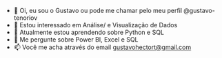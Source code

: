- 👋 Oi, eu sou o Gustavo ou pode me chamar pelo meu perfil @gustavo-tenoriov
- 👀 Estou interessado em Análise/ e Visualização de Dados
- 🌱 Atualmente estou aprendendo sobre Python e SQL
- 💬 Me pergunte sobre Power BI, Excel e SQL
- 📫 Você me acha através do email gustavohectort@gmail.com

<!---
gustavo-tenoriov/gustavo-tenoriov is a ✨ special ✨ repository because its `README.md` (this file) appears on your GitHub profile.
You can click the Preview link to take a look at your changes.
--->
